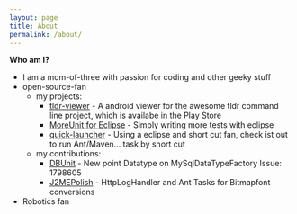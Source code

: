 ```yaml
---
layout: page
title: About
permalink: /about/
---
```


__Who am I?__

* I am a mom-of-three with passion for coding and other geeky stuff 
* open-source-fan
  * my projects:
    * [tldr-viewer](https://github.com/gianasista/tldr-viewer) - A android viewer for the awesome tldr command line project, which is availabe in the Play Store
    * [MoreUnit for Eclipse](https://github.com/MoreUnit/MoreUnit-Eclipse) - Simply writing more tests with eclipse
    * [quick-launcher](https://github.com/gianasista/quick-launcher) - Using a eclipse and short cut fan, check ist out to run Ant/Maven... task by short cut
  * my contributions:
    * [DBUnit](http://www.dbunit.org/) - New point Datatype on MySqlDataTypeFactory Issue: 1798605
    * [J2MEPolish](http://www.enough.de/products/j2me-polish/) - HttpLogHandler and Ant Tasks for Bitmapfont conversions
* Robotics fan

